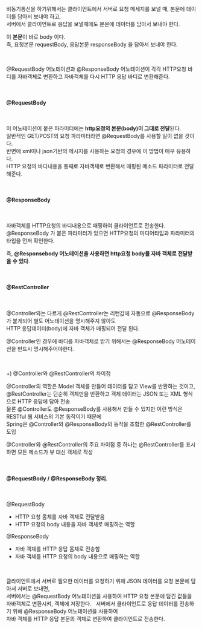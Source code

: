 비동기통신을 하기위해서는 클라이언트에서 서버로 요청 메세지를 보낼 때, 본문에 데이터를 담아서 보내야 하고, <br/>
서버에서 클라이언트로 응답을 보낼때에도 본문에 데이터를 담아서 보내야 한다. 

이 **본문**이 바로 body 이다. <br/>
즉, 요청본문 requestBody, 응답본문 responseBody 을 담아서 보내야 한다. 

<br/>

@RequestBody 어노테이션과 @ResponseBody 어노테이션이 각각 HTTP요청 바디를 자바객체로 변환하고 자바객체를 다시 HTTP 응답 바디로 변환해준다. 

<br/>

#### @RequestBody 

<br/>

이 어노테이션이 붙은 파라미터에는 **http요청의 본문(body)이 그대로 전달**된다.  <br/>
일반적인 GET/POST의 요청 파라미터라면 @RequestBody를 사용할 일이 없을 것이다. <br/> 
반면에 xml이나 json기반의 메시지를 사용하는 요청의 경우에 이 방법이 매우 유용하다. <br/>
HTTP 요청의 바디내용을 통째로 자바객체로 변환해서 매핑된 메소드 파라미터로 전달해준다.  <br/>

<br/>


#### @ResponseBody 

<br/>

자바객체를 HTTP요청의 바디내용으로 매핑하여 클라이언트로 전송한다.
@ResponseBody 가 붙은 파라미터가 있으면 HTTP요청의 미디어타입과 파라미터의 타입을 먼저 확인한다.

즉, **@Responsebody 어노테이션을 사용하면 http요청 body를 자바 객체로 전달받을 수 있다**.

<br/>

#### @RestController

<br/>

@Controller와는 다르게 @RestController는 리턴값에 자동으로 @ResponseBody가 붙게되어 별도 어노테이션을 명시해주지 않아도 <br/>
HTTP 응답데이터(body)에 자바 객체가 매핑되어 전달 된다.

@Controller인 경우에 바디를 자바객체로 받기 위해서는 @ResponseBody 어노테이션을 반드시 명시해주어야한다. 

<br/>

+) @Controller와 @RestController의 차이점

@Controller의 역할은 Model 객체를 만들어 데이터를 담고 View를 반환하는 것이고, <br/>
@RestController는 단순히 객체만을 반환하고 객체 데이터는 JSON 또는 XML 형식으로 HTTP 응답에 담아 전송 <br/>
물론 @Controller도 @ResponseBody를 사용해서 만들 수 있지만 이런 방식은 RESTful 웹 서비스의 기본 동작이기 때문에 <br/>
Spring은 @Controller와 @ResponseBody의 동작을 조합한 @RestController를 도입

@Controller와 @RestController의 주요 차이점 중 하나는 @RestController를 표시하면 모든 메소드가 뷰 대신 객체로 작성

<br/>

#### @RequestBody / @ResponseBody 정리. 

<br/>

@RequestBody  
* HTTP 요청 몸체를 자바 객체로 전달받음
* HTTP 요청의 body 내용을 자바 객체로 매핑하는 역할

@ResponseBody 
* 자바 객체를 HTTP 응답 몸체로 전송함
* 자바 객체를 HTTP 요청의 body 내용으로 매핑하는 역할

<br/>

클라이언트에서 서버로 필요한 데이터를 요청하기 위해 JSON 데이터를 요청 본문에 담아서 서버로 보내면, <br/>
서버에서는 @RequestBody 어노테이션을 사용하여 HTTP 요청 본문에 담긴 값들을 자바객체로 변환시켜, 객체에 저장한다.
 
서버에서 클라이언트로 응답 데이터를 전송하기 위해 @ResponseBody 어노테이션을 사용하여 <br/>
자바 객체를 HTTP 응답 본문의 객체로 변환하여 클라이언트로 전송한다. 




